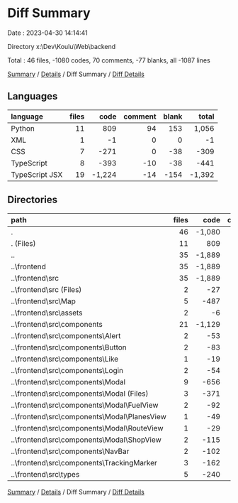 # Diff Summary

Date : 2023-04-30 14:14:41

Directory x:\\Dev\\Koulu\\Web\\backend

Total : 46 files,  -1080 codes, 70 comments, -77 blanks, all -1087 lines

[Summary](results.md) / [Details](details.md) / Diff Summary / [Diff Details](diff-details.md)

## Languages
| language | files | code | comment | blank | total |
| :--- | ---: | ---: | ---: | ---: | ---: |
| Python | 11 | 809 | 94 | 153 | 1,056 |
| XML | 1 | -1 | 0 | 0 | -1 |
| CSS | 7 | -271 | 0 | -38 | -309 |
| TypeScript | 8 | -393 | -10 | -38 | -441 |
| TypeScript JSX | 19 | -1,224 | -14 | -154 | -1,392 |

## Directories
| path | files | code | comment | blank | total |
| :--- | ---: | ---: | ---: | ---: | ---: |
| . | 46 | -1,080 | 70 | -77 | -1,087 |
| . (Files) | 11 | 809 | 94 | 153 | 1,056 |
| .. | 35 | -1,889 | -24 | -230 | -2,143 |
| ..\\frontend | 35 | -1,889 | -24 | -230 | -2,143 |
| ..\\frontend\\src | 35 | -1,889 | -24 | -230 | -2,143 |
| ..\\frontend\\src (Files) | 2 | -27 | -1 | -6 | -34 |
| ..\\frontend\\src\\Map | 5 | -487 | -12 | -49 | -548 |
| ..\\frontend\\src\\assets | 2 | -6 | 0 | -2 | -8 |
| ..\\frontend\\src\\components | 21 | -1,129 | -6 | -151 | -1,286 |
| ..\\frontend\\src\\components\\Alert | 2 | -53 | 0 | -12 | -65 |
| ..\\frontend\\src\\components\\Button | 2 | -83 | 0 | -14 | -97 |
| ..\\frontend\\src\\components\\Like | 1 | -19 | 0 | -2 | -21 |
| ..\\frontend\\src\\components\\Login | 2 | -54 | 0 | -10 | -64 |
| ..\\frontend\\src\\components\\Modal | 9 | -656 | -2 | -58 | -716 |
| ..\\frontend\\src\\components\\Modal (Files) | 3 | -371 | -2 | -30 | -403 |
| ..\\frontend\\src\\components\\Modal\\FuelView | 2 | -92 | 0 | -11 | -103 |
| ..\\frontend\\src\\components\\Modal\\PlanesView | 1 | -49 | 0 | -4 | -53 |
| ..\\frontend\\src\\components\\Modal\\RouteView | 1 | -29 | 0 | -3 | -32 |
| ..\\frontend\\src\\components\\Modal\\ShopView | 2 | -115 | 0 | -10 | -125 |
| ..\\frontend\\src\\components\\NavBar | 2 | -102 | -1 | -10 | -113 |
| ..\\frontend\\src\\components\\TrackingMarker | 3 | -162 | -3 | -45 | -210 |
| ..\\frontend\\src\\types | 5 | -240 | -5 | -22 | -267 |

[Summary](results.md) / [Details](details.md) / Diff Summary / [Diff Details](diff-details.md)
